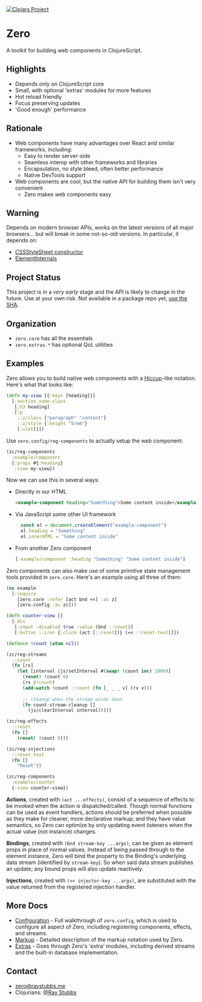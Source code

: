 
[![Clojars Project](https://img.shields.io/clojars/v/me.raystubbs/zero.svg)](https://clojars.org/me.raystubbs/zero)

# Zero
A toolkit for building web components in ClojureScript.

## Highlights
- Depends only on ClojureScript core
- Small, with optional 'extras' modules for more features
- Hot reload friendly
- Focus preserving updates
- 'Good enough' performance

## Rationale
- Web components have many advantages over React and similar frameworks, including:
    - Easy to render server-side
    - Seamless interop with other frameworks and libraries
    - Encapsulation, no style bleed, often better performance
    - Native DevTools support
- Web components are cool, but the native API for building them isn't very convenient
    - Zero makes web components easy

## Warning
Depends on modern browser APIs, works on the latest versions of all
major browsers... but will break in some not-so-old versions.  In particular,
it depends on:
+ [CSSStyleSheet constructor](https://caniuse.com/mdn-api_cssstylesheet_cssstylesheet)
+ [ElementInternals](https://caniuse.com/mdn-api_elementinternals)

## Project Status
This project is in a _very early_ stage and the API is likely to change
in the future.  Use at your own risk.  Not available in a package
repo yet, [use the SHA](https://clojure.org/news/2018/01/05/git-deps).

## Organization
- `zero.core` has all the essentials
- `zero.extras.*` has optional QoL utilities

## Examples
Zero allows you to build native web components with a [Hiccup][hiccup]-like
notation.  Here's what that looks like:

```clojure
(defn my-view [{:keys [heading]}]
  [:section.some-class
   [:h3 heading]
   [:p
    ::z/class ["paragraph" "content"]
    ::z/style {:height "5rem"}
    [:slot]]])
```

Use `zero.config/reg-components` to actually setup the web component:
```clojure
(zc/reg-components
  :example/component
  {:props #{:heading}
   :view my-view})
```

Now we can use this in several ways:
- Directly in our HTML
  ```html
  <example-component heading="Something">Some content inside</example-component>
  ```
- Via JavaScript some other UI framework
  ```javascript
    const el = document.createElement("example-component")
    el.heading = "Something"
    el.innerHTML = "Some content inside"
  ```
- From another Zero component
  ```clojure
  [:example/component :heading "Something" "Some content inside"]
  ```

Zero components can also make use of some primitive state management tools provided
in `zero.core`.  Here's an example using all three of them:

```clojure
(ns example
  (:require
    [zero.core :refer [act bnd <<] :as z]
    [zero.config :as zc]))

(defn counter-view []
  [:div
   [:input :disabled true :value (bnd ::count)]
   [:button ::z/on {:click (act [::reset])} (<< ::reset-text)]])

(defonce !count (atom nil))

(zc/reg-streams
  ::count
  (fn [rx]
    (let [interval (js/setInterval #(swap! !count inc) 1000)]
      (reset! !count 0)
      (rx @!count)
      (add-watch !count ::count (fn [_ _ _ v] (rx v)))
    
      ;; cleanup when the stream winds down
      (fn count-stream-cleanup []
        (js/clearInterval interval)))))

(zc/reg-effects
  ::reset
  (fn []
    (reset! !count 0)))

(zc/reg-injections
  ::reset-text
  (fn []
    "Reset"))

(zc/reg-components
  :example/counter
  {:view counter-view})
```

**Actions**, created with `(act ...effects)`, consist of a sequence of effects to be
invoked when the action is dispatched/called.  Though normal functions can be
used as event handlers, actions should be preferred when possible as they make
for cleaner, more declarative markup; and they have value semantics, so Zero
can optimize by only updating event listeners when the actual value (not
instance) changes.

**Bindings**, created with `(bnd stream-key ...args)`, can be given as element props in
place of normal values.  Instead of being passed through to the element instance,
Zero will bind the property to the Binding's underlying data stream (identified by `stream-key`).
So when said data stream publishes an update; any bound props will also update reactively.

**Injections**, created with `(<< injector-key ...args)`, are substituted with the
value returned from the registered injection handler.

## More Docs

- [Configuration](doc/Configuration.md) - Full walkthrough of `zero.config`, which is used to configure all aspect of Zero,
  including registering components, effects, and streams.
- [Markup](doc/Markup.md) - Detailed description of the markup notation used by Zero.
- [Extras](doc/Extras.md) - Goes through Zero's 'extra' modules, including derived streams and the built-in database implementation.

## Contact
- [zero@raystubbs.me](mailto:zero@raystubbs.me)
- Clojurians: [@Ray Stubbs](https://clojurians.slack.com/team/U062WV76S1W)

[wc]: https://developer.mozilla.org/en-US/docs/Web/API/Web_components
[hiccup]: https://github.com/weavejester/hiccup
[markup-doc]: doc/Markup.md
[delegates-focus]: https://developer.mozilla.org/en-US/docs/Web/API/ShadowRoot/delegatesFocus